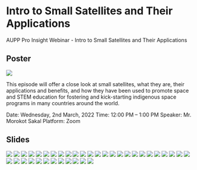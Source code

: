 # Intro to Small Satellites and Their Applications
AUPP Pro Insight Webinar - Intro to Small Satellites and Their Applications


## Poster
![](./poster/api-smallsat.jpg)

This episode will offer a close look at small satellites, what they are, their applications and benefits, and how they have been used to promote space and STEM education for fostering and kick-starting indigenous space programs in many countries around the world.

Date: Wednesday, 2nd March, 2022
Time: 12:00 PM – 1:00 PM
Speaker: Mr. Morokot Sakal 
Platform: Zoom

## Slides
![](./img/Slide1.png)
![](./img/Slide2.png)
![](./img/Slide3.png)
![](./img/Slide4.png)
![](./img/Slide5.png)
![](./img/Slide6.png)
![](./img/Slide7.png)
![](./img/Slide8.png)
![](./img/Slide9.png)
![](./img/Slide10.png)
![](./img/Slide11.png)
![](./img/Slide12.png)
![](./img/Slide13.png)
![](./img/Slide14.png)
![](./img/Slide15.png)
![](./img/Slide16.png)
![](./img/Slide17.png)
![](./img/Slide18.png)
![](./img/Slide19.png)
![](./img/Slide20.png)
![](./img/Slide21.png)
![](./img/Slide22.png)
![](./img/Slide23.png)
![](./img/Slide24.png)
![](./img/Slide25.png)
![](./img/Slide26.png)
![](./img/Slide27.png)
![](./img/Slide28.png)
![](./img/Slide29.png)
![](./img/Slide30.png)
![](./img/Slide31.png)
![](./img/Slide32.png)
![](./img/Slide33.png)
![](./img/Slide34.png)
![](./img/Slide35.png)
![](./img/Slide36.png)
![](./img/Slide77.png)

